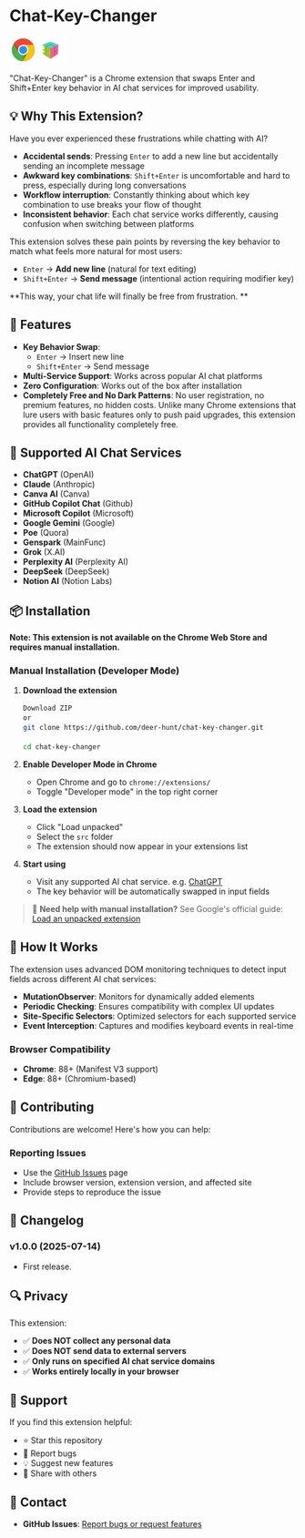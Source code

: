 # Chat-Key-Changer

![Logo](./images/logo.png)

"Chat-Key-Changer" is a Chrome extension that swaps Enter and Shift+Enter key behavior in AI chat services for improved usability.

## 💡 Why This Extension?

Have you ever experienced these frustrations while chatting with AI?

- **Accidental sends**: Pressing `Enter` to add a new line but accidentally sending an incomplete message
- **Awkward key combinations**: `Shift+Enter` is uncomfortable and hard to press, especially during long conversations
- **Workflow interruption**: Constantly thinking about which key combination to use breaks your flow of thought
- **Inconsistent behavior**: Each chat service works differently, causing confusion when switching between platforms

This extension solves these pain points by reversing the key behavior to match what feels more natural for most users:
- `Enter` → **Add new line** (natural for text editing)
- `Shift+Enter` → **Send message** (intentional action requiring modifier key)

**This way, your chat life will finally be free from frustration. **

## 🚀 Features

- **Key Behavior Swap**: 
  - `Enter` → Insert new line
  - `Shift+Enter` → Send message
- **Multi-Service Support**: Works across popular AI chat platforms
- **Zero Configuration**: Works out of the box after installation
- **Completely Free and No Dark Patterns**: No user registration, no premium features, no hidden costs. Unlike many Chrome extensions that lure users with basic features only to push paid upgrades, this extension provides all functionality completely free.


## 🎯 Supported AI Chat Services

- **ChatGPT** (OpenAI)
- **Claude** (Anthropic)
- **Canva AI** (Canva)
- **GitHub Copilot Chat** (Github)
- **Microsoft Copilot** (Microsoft)
- **Google Gemini** (Google)
- **Poe** (Quora)
- **Genspark** (MainFunc)
- **Grok** (X.AI)
- **Perplexity AI** (Perplexity AI)
- **DeepSeek** (DeepSeek)
- **Notion AI** (Notion Labs)

## 📦 Installation

**Note: This extension is not available on the Chrome Web Store and requires manual installation.**

### Manual Installation (Developer Mode)

1. **Download the extension**
   ```bash
   Download ZIP
   or
   git clone https://github.com/deer-hunt/chat-key-changer.git
   
   cd chat-key-changer
   ```

2. **Enable Developer Mode in Chrome**
   - Open Chrome and go to `chrome://extensions/`
   - Toggle "Developer mode" in the top right corner

3. **Load the extension**
   - Click "Load unpacked"
   - Select the `src` folder
   - The extension should now appear in your extensions list

4. **Start using**
   - Visit any supported AI chat service. e.g. [ChatGPT](https://chatgpt.com/)
   - The key behavior will be automatically swapped in input fields

> 📖 **Need help with manual installation?** See Google's official guide: [Load an unpacked extension](https://developer.chrome.com/docs/extensions/mv3/getstarted/development-basics/#load-unpacked)

## 🔧 How It Works

The extension uses advanced DOM monitoring techniques to detect input fields across different AI chat services:

- **MutationObserver**: Monitors for dynamically added elements
- **Periodic Checking**: Ensures compatibility with complex UI updates
- **Site-Specific Selectors**: Optimized selectors for each supported service
- **Event Interception**: Captures and modifies keyboard events in real-time


### Browser Compatibility
- **Chrome**: 88+ (Manifest V3 support)
- **Edge**: 88+ (Chromium-based)

## 🤝 Contributing

Contributions are welcome! Here's how you can help:

### Reporting Issues
- Use the [GitHub Issues](https://github.com/deer-hunt/chat-key-changer/issues) page
- Include browser version, extension version, and affected site
- Provide steps to reproduce the issue


## 📝 Changelog

### v1.0.0 (2025-07-14)

- First release.


## 🔍 Privacy

This extension:
- ✅ **Does NOT collect any personal data**
- ✅ **Does NOT send data to external servers**
- ✅ **Only runs on specified AI chat service domains**
- ✅ **Works entirely locally in your browser**

## 🌟 Support

If you find this extension helpful:
- ⭐ Star this repository
- 🐛 Report bugs
- 💡 Suggest new features
- 🔄 Share with others

## 📧 Contact

- **GitHub Issues**: [Report bugs or request features](https://github.com/deer-hunt/chat-key-changer/issues)

